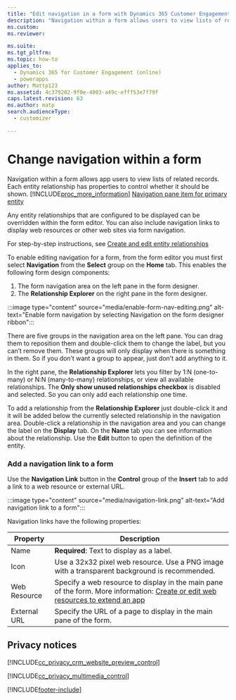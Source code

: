```yaml
---
title: "Edit navigation in a form with Dynamics 365 Customer Engagement (on-premises)"
description: "Navigation within a form allows users to view lists of related records. In the form editor, you can override relationships or include navigation links."
ms.custom: 
ms.reviewer: 

ms.suite: 
ms.tgt_pltfrm: 
ms.topic: how-to
applies_to: 
  - Dynamics 365 for Customer Engagement (online)
  - powerapps
author: Mattp123
ms.assetid: 4c379202-9f0e-4003-a49c-efff53e7f79f
caps.latest.revision: 63
ms.author: matp
search.audienceType: 
  - customizer

---
```

# Change navigation within a form

Navigation within a form allows app users to view lists of related records. Each entity relationship has properties to control whether it should be shown. [!INCLUDE[proc_more_information](../includes/proc-more-information.md)] [Navigation pane item for primary entity](create-and-edit-1n-relationships.md#navigation-pane-item-for-primary-entity)  
  
Any entity relationships that are configured to be displayed can be overridden within the form editor. You can also include navigation links to display web resources or other web sites via form navigation.  
  
For step-by-step instructions, see [Create and edit entity relationships](create-edit-entity-relationships.md)  
  
To enable editing navigation for a form, from the form editor you must first select **Navigation** from the **Select** group on the **Home** tab. This enables the following form design components: 
1. The form navigation area on the left pane in the form designer.
1. The **Relationship Explorer** on the right pane in the form designer.

:::image type="content" source="media/enable-form-nav-editing.png" alt-text="Enable form navigation by selecting Navigation on the form designer ribbon":::

There are five groups in the navigation area on the left pane. You can drag them to reposition them and double-click them to change the label, but you can’t remove them. These groups will only display when there is something in them. So if you don’t want a group to appear, just don’t add anything to it.  

In the right pane, the **Relationship Explorer** lets you filter by 1:N (one-to-many) or N:N (many-to-many) relationships, or view all available relationships. The **Only show unused relationships checkbox** is disabled and selected. So you can only add each relationship one time.

To add a relationship from the **Relationship Explorer** just double-click it and it will be added below the currently selected relationship in the navigation area. Double-click a relationship in the navigation area and you can change the label on the **Display** tab. On the **Name** tab you can see information about the relationship. Use the **Edit** button to open the definition of the entity.  
  
<a name="BKMK_NavigationLinkProperties"></a>   
### Add a navigation link to a form

Use the **Navigation Link** button in the **Control** group of the **Insert** tab to add a link to a web resource or external URL.

:::image type="content" source="media/navigation-link.png" alt-text="Add navigation link to a form":::

Navigation links have the following properties:  
  
|Property|Description|  
|--------------|-----------------|  
|Name|**Required**: Text to display as a label.|  
|Icon|Use a 32x32 pixel web resource. Use a PNG image with a transparent background is recommended.|  
|Web Resource|Specify a web resource to display in the main pane of the form. More information: [Create or edit web resources to extend an app](create-edit-web-resources.md) |  
|External URL|Specify the URL of a page to display in the main pane of the form.|  

<a name="BKMK_PrivacyNotices"></a>   

## Privacy notices  
 [!INCLUDE[cc_privacy_crm_website_preview_control](../includes/cc-privacy-crm-website-preview-control.md)]    
  
 [!INCLUDE[cc_privacy_multimedia_control](../includes/cc-privacy-multimedia-control.md)]  


[!INCLUDE[footer-include](../../../includes/footer-banner.md)]
